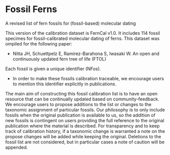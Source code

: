 # Fossil Ferns
A revised list of fern fossils for (fossil-based) molecular dating

This version of the calibration dataset is FernCal v1.0. 
It includes 114 fossil specimes for fossil-calibrated molecular dating of ferns. This dataset was ompiled for the following paper:

- Nitta JH, Schuettpelz E, Ramírez-Barahona S, Iwasaki W. An open and continuously updated fern tree of life (FTOL)

Each fossil is given a unique identifier (NFos).
- In order to make these fossils calibration traceable, we encourage users to mention this identifier explicitly in publications.

The main aim of constructing this fossil calibration list is to have an open resource that can be continually updated based on community-feedback. 
We encourage users to propose additions to the list or changes to the taxonomic assignment of particular fossils. 
Our philosophy is to only include fossils when the original publication is available to us, so the addition of new fossils is contingent on users providing the full reference to the original publication where the material is described.
For transparency and to keep track of calibration history, if a taxonomic change is warranted a note on the propose changes will be added while keeping the original. 
Deletions to the fossil list are not considered, but in particular cases a note of caution will be appended. 